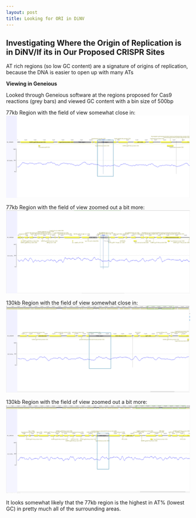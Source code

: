 ```yaml
---
layout: post
title: Looking for ORI in DiNV
---
```


## Investigating Where the Origin of Replication is in DiNV/If its in Our Proposed CRISPR Sites

AT rich regions (so low GC content) are a signature of origins of replication, because the DNA is easier to open up with many ATs

**Viewing in Geneious**

Looked through Geneious software at the regions proposed for Cas9 reactions (grey bars) and viewed GC content with a bin size of 500bp

77kb Region with the field of view somewhat close in:
![](https://raw.githubusercontent.com/meschedl/Unckless-Lab-Notebook-Maggie/master/images/77kb-GC.png)

77kb Region with the field of view zoomed out a bit more:
![](https://raw.githubusercontent.com/meschedl/Unckless-Lab-Notebook-Maggie/master/images/77kb-zoom-GC.png)

130kb Region with the field of view somewhat close in:
![](https://raw.githubusercontent.com/meschedl/Unckless-Lab-Notebook-Maggie/master/images/130kb-GC.png)

130kb Region with the field of view zoomed out a bit more:
![](https://raw.githubusercontent.com/meschedl/Unckless-Lab-Notebook-Maggie/master/images/130kv-zoom-GC.png)

It looks somewhat likely that the 77kb region is the highest in AT% (lowest GC) in pretty much all of the surrounding areas. 
